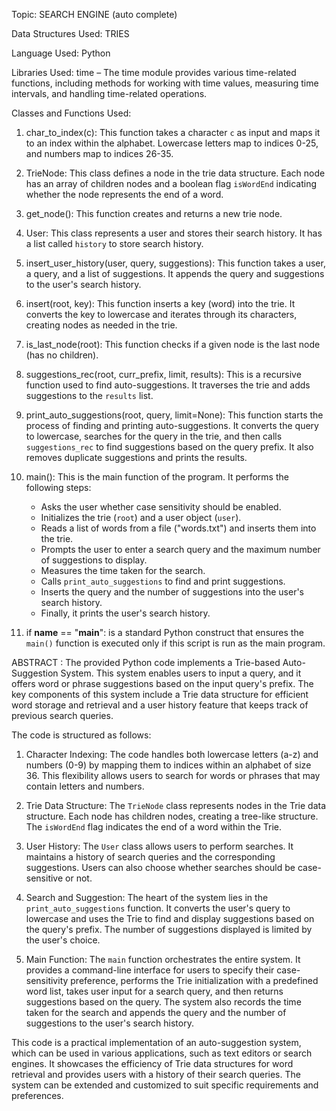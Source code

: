 Topic: 
SEARCH ENGINE (auto complete)

Data Structures Used:
TRIES

Language Used:
	Python

Libraries Used:
time – The time module provides various time-related functions, including methods for working with time values, measuring time intervals, and handling time-related operations. 



Classes and Functions Used:
1. char_to_index(c): This function takes a character `c` as input and maps it to an index within the alphabet. Lowercase letters map to indices 0-25, and numbers map to indices 26-35.

2. TrieNode: This class defines a node in the trie data structure. Each node has an array of children nodes and a boolean flag `isWordEnd` indicating whether the node represents the end of a word.

3. get_node(): This function creates and returns a new trie node.

4. User: This class represents a user and stores their search history. It has a list called `history` to store search history.

5. insert_user_history(user, query, suggestions): This function takes a user, a query, and a list of suggestions. It appends the query and suggestions to the user's search history.

6. insert(root, key): This function inserts a key (word) into the trie. It converts the key to lowercase and iterates through its characters, creating nodes as needed in the trie.

7. is_last_node(root): This function checks if a given node is the last node (has no children).

8. suggestions_rec(root, curr_prefix, limit, results): This is a recursive function used to find auto-suggestions. It traverses the trie and adds suggestions to the `results` list.

9. print_auto_suggestions(root, query, limit=None): This function starts the process of finding and printing auto-suggestions. It converts the query to lowercase, searches for the query in the trie, and then calls `suggestions_rec` to find suggestions based on the query prefix. It also removes duplicate suggestions and prints the results.

10. main(): This is the main function of the program. It performs the following steps:
    - Asks the user whether case sensitivity should be enabled.
    - Initializes the trie (`root`) and a user object (`user`).
    - Reads a list of words from a file ("words.txt") and inserts them into the trie.
    - Prompts the user to enter a search query and the maximum number of suggestions to display.
    - Measures the time taken for the search.
    - Calls `print_auto_suggestions` to find and print suggestions.
    - Inserts the query and the number of suggestions into the user's search history.
    - Finally, it prints the user's search history.

11. if __name__ == "__main__": is a standard Python construct that ensures the `main()` function is executed only if this script is run as the main program.

ABSTRACT :
The provided Python code implements a Trie-based Auto-Suggestion System. This system enables users to input a query, and it offers word or phrase suggestions based on the input query's prefix. The key components of this system include a Trie data structure for efficient word storage and retrieval and a user history feature that keeps track of previous search queries.

The code is structured as follows:

1. Character Indexing: The code handles both lowercase letters (a-z) and numbers (0-9) by mapping them to indices within an alphabet of size 36. This flexibility allows users to search for words or phrases that may contain letters and numbers.

2. Trie Data Structure: The `TrieNode` class represents nodes in the Trie data structure. Each node has children nodes, creating a tree-like structure. The `isWordEnd` flag indicates the end of a word within the Trie.

3. User History: The `User` class allows users to perform searches. It maintains a history of search queries and the corresponding suggestions. Users can also choose whether searches should be case-sensitive or not.

4. Search and Suggestion: The heart of the system lies in the `print_auto_suggestions` function. It converts the user's query to lowercase and uses the Trie to find and display suggestions based on the query's prefix. The number of suggestions displayed is limited by the user's choice.

5. Main Function: The `main` function orchestrates the entire system. It provides a command-line interface for users to specify their case-sensitivity preference, performs the Trie initialization with a predefined word list, takes user input for a search query, and then returns suggestions based on the query. The system also records the time taken for the search and appends the query and the number of suggestions to the user's search history.

This code is a practical implementation of an auto-suggestion system, which can be used in various applications, such as text editors or search engines. It showcases the efficiency of Trie data structures for word retrieval and provides users with a history of their search queries. The system can be extended and customized to suit specific requirements and preferences.


